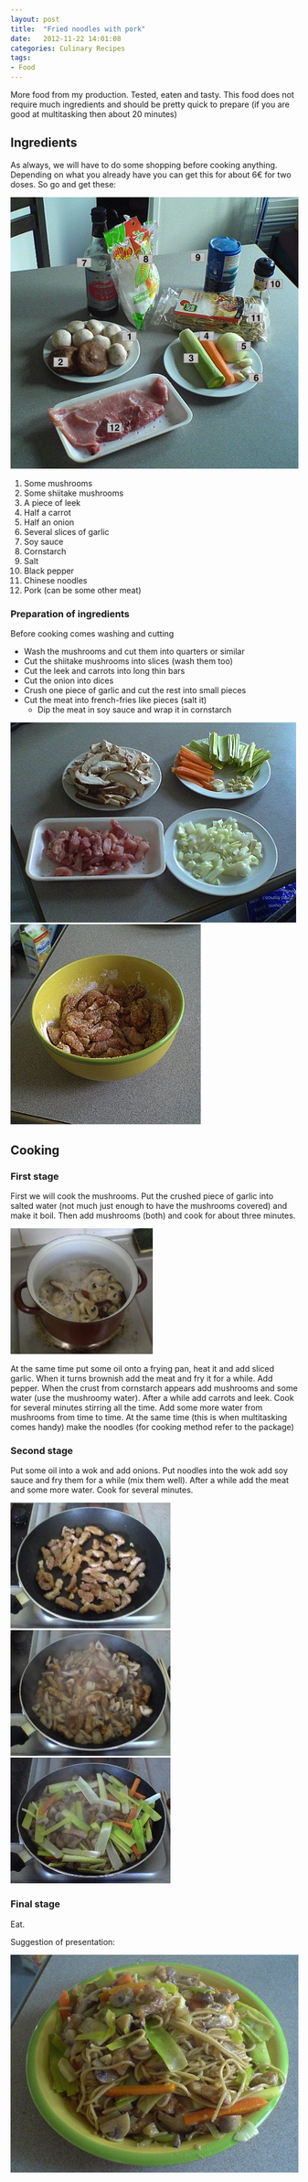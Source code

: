 ```yaml
---
layout: post
title:  "Fried noodles with pork"
date:   2012-11-22 14:01:08
categories: Culinary Recipes
tags:
- Food
---
```


More food from my production. Tested, eaten and tasty. This food does not
require much ingredients and should be pretty quick to prepare (if you are good
at multitasking then about 20 minutes)

## Ingredients

As always, we will have to do some shopping before cooking anything. Depending
on what you already have you can get this for about 6€ for two doses. So go and
get these:

![ingredients]

1.  Some mushrooms
2.  Some shiitake mushrooms
3.  A piece of leek
4.  Half a carrot
5.  Half an onion
6.  Several slices of garlic
7.  Soy sauce
8.  Cornstarch
9.  Salt
10. Black pepper
11. Chinese noodles
12. Pork (can be some other meat)

### Preparation of ingredients

Before cooking comes washing and cutting

*   Wash the mushrooms and cut them into quarters or similar
*   Cut the shiitake mushrooms into slices (wash them too)
*   Cut the leek and carrots into long thin bars
*   Cut the onion into dices
*   Crush one piece of garlic and cut the rest into small pieces
*   Cut the meat into french-fries like pieces (salt it) 
    *   Dip the meat in soy sauce and wrap it in cornstarch

![sliced-ingredients]
![dipped-meat]

## Cooking

### First stage

First we will cook the mushrooms. Put the crushed piece of garlic into salted
water (not much just enough to have the mushrooms covered) and make it boil.
Then add mushrooms (both) and cook for about three minutes.

![cooking-mushrooms]

At the same time put some oil onto a frying pan, heat it and add sliced garlic.
When it turns brownish add the meat and fry it for a while. Add pepper. When
the crust from cornstarch appears add mushrooms and some water (use the
mushroomy water). After a while add carrots and leek. Cook for several minutes
stirring all the time. Add some more water from mushrooms from time to time. At
the same time (this is when multitasking comes handy) make the noodles (for
cooking method refer to the package)

### Second stage

Put some oil into a wok and add onions. Put noodles into the wok add soy sauce
and fry them for a while (mix them well). After a while add the meat and some
more water. Cook for several minutes.

![cooking-meat-1]
![cooking-meat-2]
![cooking-meat-3]

### Final stage

Eat.

Suggestion of presentation:

![final-product]

 [ingredients]: /images/fried-noodles/Ingredients.jpg
 [sliced-ingredients]: /images/fried-noodles/Sliced-Ingredients.jpg
 [dipped-meat]: /images/fried-noodles/Dipped-Meat.jpg
 [cooking-mushrooms]: /images/fried-noodles/Cooking-Mushrooms.jpg
 [cooking-meat-1]: /images/fried-noodles/Cooking-Meat-1.jpg
 [cooking-meat-2]: /images/fried-noodles/Cooking-Meat-2.jpg
 [cooking-meat-3]: /images/fried-noodles/Cooking-Meat-3.jpg
 [final-product]: /images/fried-noodles/Final-Product.jpg
